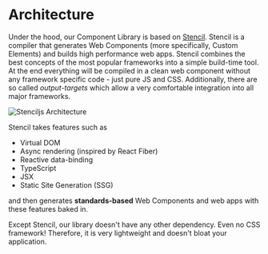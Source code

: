 # Architecture

Under the hood, our Component Library is based on [Stencil](https://stenciljs.com/). Stencil is a compiler that
generates Web Components (more specifically, Custom Elements) and builds high performance web apps.
Stencil combines the best concepts of the most popular frameworks into a simple build-time tool. At the end everything
will be compiled in a clean web component without any framework specific code - just pure JS and CSS.
Additionally, there are so called _output-targets_ which allow a very comfortable integration into all major frameworks.

![Stenciljs Architecture](/assets/images/stenciljs_architecture.svg 'Stenciljs Architecture')

Stencil takes features such as

- Virtual DOM
- Async rendering (inspired by React Fiber)
- Reactive data-binding
- TypeScript
- JSX
- Static Site Generation (SSG)

and then generates **standards-based** Web Components and web apps with these features baked in.

Except Stencil, our library doesn't have any other dependency. Even no CSS framework! Therefore, it is very lightweight
and doesn't bloat your application.
